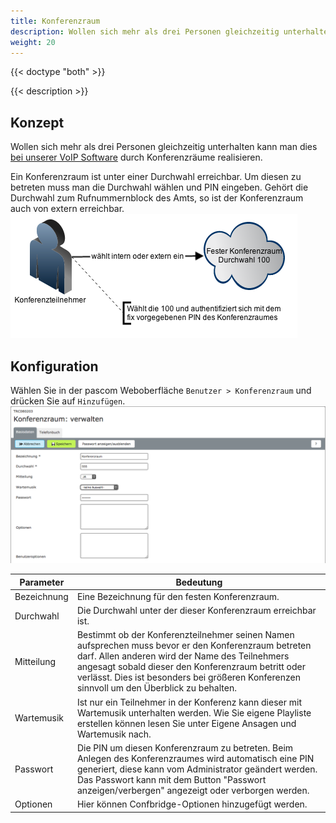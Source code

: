 ```yaml
---
title: Konferenzraum
description: Wollen sich mehr als drei Personen gleichzeitig unterhalten kann man dies durch Konferenzräume realisieren.
weight: 20
---
```


{{< doctype "both"  >}}

{{< description >}}

## Konzept
Wollen sich mehr als drei Personen gleichzeitig unterhalten kann man dies [bei unserer VoIP Software](https://www.pascom.net/de/mobydick-voip/)  durch Konferenzräume realisieren.

Ein Konferenzraum ist unter einer Durchwahl erreichbar. Um diesen zu betreten muss man die Durchwahl wählen und PIN eingeben.
Gehört die Durchwahl zum Rufnummernblock des Amts, so ist der Konferenzraum auch von extern erreichbar.
![Illustratiom - VoIP Konferenzraumsystem](meetme.de.png?width=60% "VoIP Konferenzraumsystem")

## Konfiguration
Wählen Sie in der pascom Weboberfläche `Benutzer > Konferenzraum` und drücken Sie auf `Hinzufügen`.
![Screenshot - Konferenzraumsystem in der pascom konfigurieren](meetme_server.de.png?width=90% "Konferenzraumsystem konfigurieren")

|Parameter|Bedeutung|
|---------|---------|
|Bezeichnung|Eine Bezeichnung für den festen Konferenzraum.|
|Durchwahl|	Die Durchwahl unter der dieser Konferenzraum erreichbar ist.
|Mitteilung	|Bestimmt ob der Konferenzteilnehmer seinen Namen aufsprechen muss bevor er den Konferenzraum betreten darf. Allen anderen wird der Name des Teilnehmers angesagt sobald dieser den Konferenzraum betritt oder verlässt. Dies ist besonders bei größeren Konferenzen sinnvoll um den Überblick zu behalten.|
|Wartemusik	|Ist nur ein Teilnehmer in der Konferenz kann dieser mit Wartemusik unterhalten werden. Wie Sie eigene Playliste erstellen können lesen Sie unter Eigene Ansagen und Wartemusik nach.|
|Passwort	|Die PIN um diesen Konferenzraum zu betreten. Beim Anlegen des Konferenzraumes wird automatisch eine PIN generiert, diese kann vom Administrator geändert werden. Das Passwort kann mit dem Button "Passwort anzeigen/verbergen" angezeigt oder verborgen werden.|
|Optionen|	Hier können Confbridge-Optionen hinzugefügt werden.|
